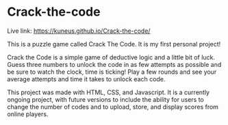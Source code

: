 # Crack-the-code
Live link:  https://kuneus.github.io/Crack-the-code/

This is a puzzle game called Crack The Code. It is my first personal project! 

Crack the Code is a simple game of deductive logic and a little bit of luck. Guess three numbers to unlock the code in as few attempts as possible and be sure to watch the clock, time is ticking! Play a few rounds and see your average attempts and time it takes to unlock each code. 

This project was made with HTML, CSS, and Javascript. It is a currently ongoing project, with future versions to include the ability for users to change the number of codes and to upload, store, and display scores from online players.